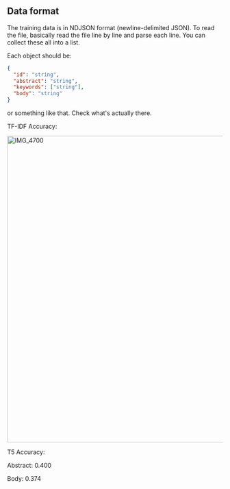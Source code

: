 
## Data format
The training data is in NDJSON format (newline-delimited JSON). To read the file, basically read the file
line by line and parse each line. You can collect these all into a list.

Each object should be:
```json
{
  "id": "string",
  "abstract": "string",
  "keywords": ["string"],
  "body": "string"
}
```
or something like that. Check what's actually there.

TF-IDF Accuracy:

<img width="716" alt="IMG_4700" src="https://github.com/user-attachments/assets/dd7156c0-7e6a-49fd-a2c4-db342eb7d98d" />

T5 Accuracy:

Abstract: 0.400

Body: 0.374
